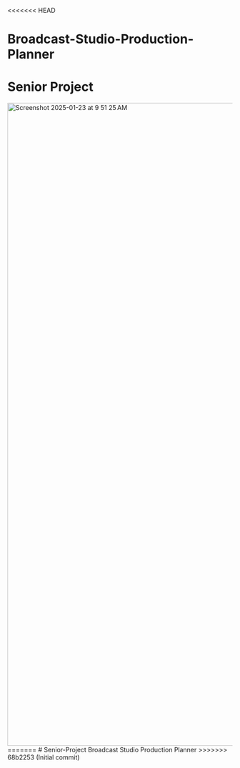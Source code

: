 <<<<<<< HEAD
# Broadcast-Studio-Production-Planner
# Senior Project
<img width="1440" alt="Screenshot 2025-01-23 at 9 51 25 AM" src="https://github.com/user-attachments/assets/4fa3a5ac-fd72-4d5d-b607-b76cf941321f" />
=======
# Senior-Project
Broadcast Studio Production Planner
>>>>>>> 68b2253 (Initial commit)
